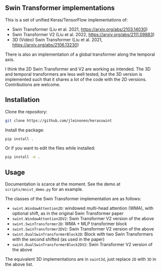 ## Swin Transformer implementations

This is a set of unified Keras/TensorFlow implementations of:
* Swin Transformer (Liu et al. 2021, https://arxiv.org/abs/2103.14030)
* Swin Transformer V2 (Liu et al. 2022, https://arxiv.org/abs/2111.09883)
* 3D (Video) Swin Transformer (Liu et al. 2021, https://arxiv.org/abs/2106.13230)

There is also an implementation of a global transformer along the temporal axis.

I think the 2D Swin Transformer and V2 are working as intended. The 3D and temporal transformers are less well tested, but the 3D version is implemented such that it shares a lot of the code with the 2D versions. Contributions are welcome.

## Installation

Clone the repository:
```bash
git clone https://github.com/jleinonen/kerasswint
```

Install the package:
```bash
pip install .
```
Or if you want to edit the files while installed:
```bash
pip install -e .
```

## Usage

Documentation is scarce at the moment. See the demo at `scripts/mnist_demo.py` for an example.

The classes of the Swin Transformer implementation are as follows:
* `swint.WindowAttention2D`: windowed multi-head attention (WMA), with optional shift, as in the original Swin Transformer paper
* `swint.WindowAttention2DV2`: Swin Transformer V2 version of the above
* `swint.SwinTransformer2D`: WMA + MLP transformer block
* `swint.SwinTransformer2DV2`: Swin Transformer V2 version of the above
* `swint.DualSwinTransformerBlock2D`: Block with two Swin Transformers with the second shifted (as used in the paper)
* `swint.DualSwinTransformerBlock2DV2`: Swin Transformer V2 version of the above

The equivalent 3D implementations are in `swint3d`, just replace `2D` with `3D` in the above list.
